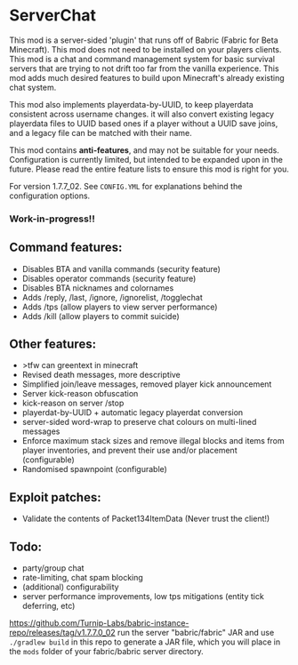 # ServerChat

This mod is a server-sided 'plugin' that runs off of Babric (Fabric for Beta Minecraft). This mod does not need to be installed on your players clients. This mod is a chat and command management system for basic survival servers that are trying to not drift too far from the vanilla experience. This mod adds much desired features to build upon Minecraft's already existing chat system.

This mod also implements playerdata-by-UUID, to keep playerdata consistent across username changes. it will also convert existing legacy playerdata files to UUID based ones if a player without a UUID save joins, and a legacy file can be matched with their name.

This mod contains **anti-features**, and may not be suitable for your needs. Configuration is currently limited, but intended to be expanded upon in the future. Please read the entire feature lists to ensure this mod is right for you.

For version 1.7.7_02. See `CONFIG.YML` for explanations behind the configuration options.

### Work-in-progress!!

## Command features:
- Disables BTA and vanilla commands (security feature)
- Disables operator commands (security feature)
- Disables BTA nicknames and colornames
- Adds /reply, /last, /ignore, /ignorelist, /togglechat
- Adds /tps (allow players to view server performance)
- Adds /kill (allow players to commit suicide)

## Other features:
- \>tfw can greentext in minecraft
- Revised death messages, more descriptive
- Simplified join/leave messages, removed player kick announcement
- Server kick-reason obfuscation
- kick-reason on server /stop
- playerdat-by-UUID + automatic legacy playerdat conversion
- server-sided word-wrap to preserve chat colours on multi-lined messages
- Enforce maximum stack sizes and remove illegal blocks and items from player inventories, and prevent their use and/or placement (configurable)
- Randomised spawnpoint (configurable)

## Exploit patches:
- Validate the contents of Packet134ItemData (Never trust the client!)


## Todo:
- party/group chat
- rate-limiting, chat spam blocking
- (additional) configurability
- server performance improvements, low tps mitigations (entity tick deferring, etc)

https://github.com/Turnip-Labs/babric-instance-repo/releases/tag/v1.7.7.0_02 run the server "babric/fabric" JAR and use `./gradlew build` in this repo to generate a JAR file, which you will place in the `mods` folder of your fabric/babric server directory.